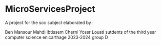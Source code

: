 # MicroServicesProject
A project for the soc subject
elaborated by :

Ben Mansour Mahdi
Ibtissem Cherni
Yossr Louati 
sutdents of the third year computer science enicarthage  2023-2024 group D
